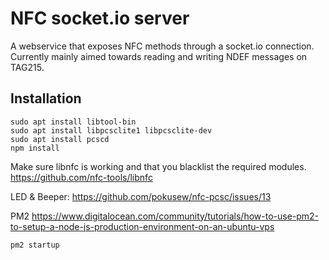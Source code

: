 NFC socket.io server
====================

A webservice that exposes NFC methods through a socket.io connection.
Currently mainly aimed towards reading and writing NDEF messages on TAG215.

Installation
------------

```
sudo apt install libtool-bin
sudo apt install libpcsclite1 libpcsclite-dev
sudo apt install pcscd
npm install

```

Make sure libnfc is working and that you blacklist the required modules.
https://github.com/nfc-tools/libnfc

LED & Beeper:
https://github.com/pokusew/nfc-pcsc/issues/13

PM2
https://www.digitalocean.com/community/tutorials/how-to-use-pm2-to-setup-a-node-js-production-environment-on-an-ubuntu-vps


```
pm2 startup
```